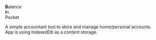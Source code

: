 <div><b>B</b>alance</div>
<div><b>i</b>n</div>
<div>Pocket</div>
<p>
  A simple accountant tool to store and manage home/personal accounts. App is using IndexedDb as a content storage.
</p>
